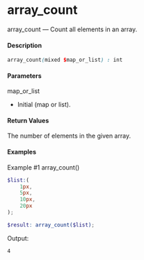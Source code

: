 # array_count

array_count — Count all elements in an array.

#### __Description__

```scss
array_count(mixed $map_or_list) : int
```

#### __Parameters__
map_or_list
- Initial (map or list).

#### __Return Values__
The number of elements in the given array.


#### __Examples__
Example #1 array_count()
```scss
$list:(
    1px,
    5px,
    10px,
    20px
);

$result: array_count($list);
```
Output:
```scss
4
```